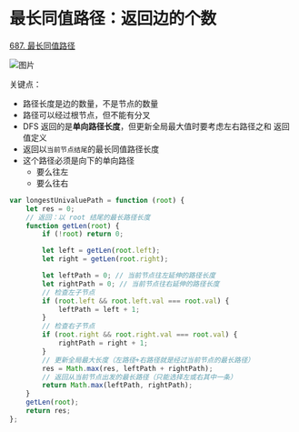 
# 最长同值路径：返回边的个数


[687. 最长同值路径](https://leetcode.cn/problems/longest-univalue-path/)


![图片](https://832-1310531898.cos.ap-beijing.myqcloud.com/999.%20Obsidian@832/files/20250120-8.png)

关键点：
- 路径长度是边的数量，不是节点的数量
- 路径可以经过根节点，但不能有分叉
- DFS 返回的是**单向路径长度**，但更新全局最大值时要考虑左右路径之和
返回值定义
- 返回以`当前节点结尾`的最长同值路径长度
- 这个路径必须是向下的单向路径
	- 要么往左
	- 要么往右

```javascript hl:10,11
var longestUnivaluePath = function (root) {
    let res = 0;
    // 返回：以 root 结尾的最长路径长度
    function getLen(root) {
        if (!root) return 0;

        let left = getLen(root.left);
        let right = getLen(root.right);

        let leftPath = 0; // 当前节点往左延伸的路径长度
        let rightPath = 0; // 当前节点往右延伸的路径长度
        // 检查左子节点
        if (root.left && root.left.val === root.val) {
            leftPath = left + 1;
        }
        // 检查右子节点
        if (root.right && root.right.val === root.val) {
            rightPath = right + 1;
        }
        // 更新全局最大长度（左路径+右路径就是经过当前节点的最长路径）
        res = Math.max(res, leftPath + rightPath);
        // 返回从当前节点出发的最长路径（只能选择左或右其中一条）
        return Math.max(leftPath, rightPath);
    }
    getLen(root);
    return res;
};
```